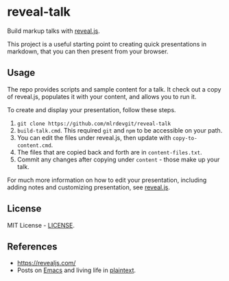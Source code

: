 # reveal-talk

Build markup talks with [reveal.js](https://revealjs.com/).

This project is a useful starting point to creating quick presentations in markdown, that you can then present from your browser.

## Usage

The repo provides scripts and sample content for a talk.
It check out a copy of reveal.js, populates it with your content, and allows you to run it.

To create and display your presentation, follow these steps.

1. `git clone https://github.com/mlrdevgit/reveal-talk`
2. `build-talk.cmd`. This required `git` and `npm` to be accessible on your path.
3. You can edit the files under reveal.js, then update with `copy-to-content.cmd`.
4. The files that are copied back and forth are in `content-files.txt`.
5. Commit any changes after copying under `content` - those make up your talk.

For much more information on how to edit your presentation, including adding notes and customizing presentation, see [reveal.js](https://github.com/hakimel/reveal.js.git).

## License

MIT License - [LICENSE](LICENSE).

## References

- https://revealjs.com/
- Posts on [Emacs](http://lopezruiz.net/tags/emacs.htm) and living life in [plaintext](http://lopezruiz.net/2020/03/25-tools-for-plaintext-specs.htm).

